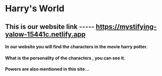 # Harry's World
## This is our website link ----- https://mystifying-yalow-15441c.netlify.app
#### In our website you will find the characters in the movie harry potter.
#### What is the personality of the characters , you can see it.
####  Powers are also mentioned in this site...
